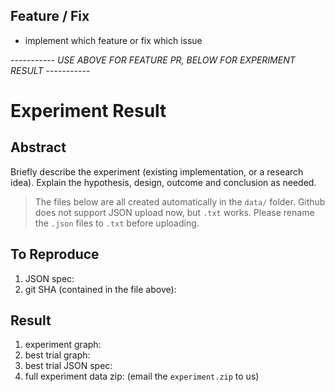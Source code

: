 ## Feature / Fix
- implement which feature or fix which issue


*----------- USE ABOVE FOR FEATURE PR, BELOW FOR EXPERIMENT RESULT -----------*


# Experiment Result

## Abstract
Briefly describe the experiment (existing implementation, or a research idea). Explain the hypothesis, design, outcome and conclusion as needed.

>The files below are all created automatically in the `data/` folder.
> Github does not support JSON upload now, but `.txt` works. Please rename the `.json` files to `.txt` before uploading.

## To Reproduce
1. JSON spec:
2. git SHA (contained in the file above):

## Result

1. experiment graph:
2. best trial graph:
3. best trial JSON spec:
4. full experiment data zip: (email the `experiment.zip` to us)

